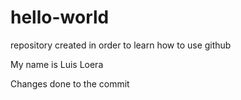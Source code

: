 # hello-world
repository created in order to learn how to use github

My name is Luis Loera

Changes done to the commit
